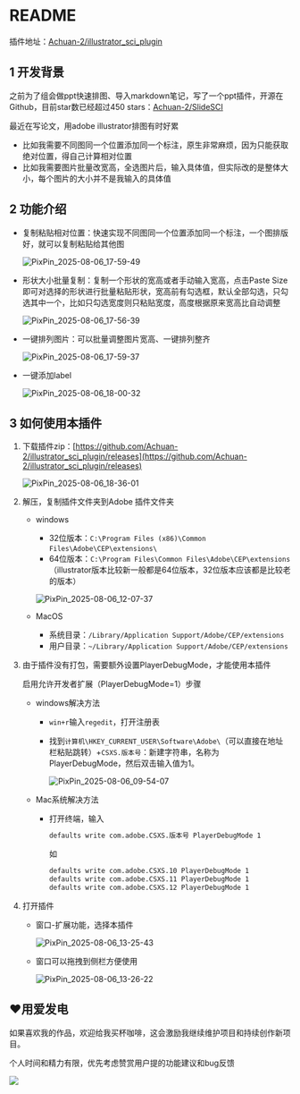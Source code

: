 # README

插件地址：[Achuan-2/illustrator_sci_plugin](https://github.com/Achuan-2/illustrator_sci_plugin)

## 1 开发背景

之前为了组会做ppt快速排图、导入markdown笔记，写了一个ppt插件，开源在Github，目前star数已经超过450 stars：[Achuan-2/SlideSCI](https://github.com/Achuan-2/SlideSCI)

最近在写论文，用adobe illustrator排图有时好累

- 比如我需要不同图同一个位置添加同一个标注，原生非常麻烦，因为只能获取绝对位置，得自己计算相对位置
- 比如我需要图片批量改宽高，全选图片后，输入具体值，但实际改的是整体大小，每个图片的大小并不是我输入的具体值

## 2 功能介绍

- 复制粘贴相对位置：快速实现不同图同一个位置添加同一个标注，一个图排版好，就可以复制粘贴给其他图

  ![PixPin_2025-08-06_17-59-49](https://fastly.jsdelivr.net/gh/Achuan-2/PicBed@pic/assets/PixPin_2025-08-06_17-59-49-20250806175952-m1f90jv.png)​
- 形状大小批量复制：复制一个形状的宽高或者手动输入宽高，点击Paste Size即可对选择的形状进行批量粘贴形状，宽高前有勾选框，默认全部勾选，只勾选其中一个，比如只勾选宽度则只粘贴宽度，高度根据原来宽高比自动调整

  ![PixPin_2025-08-06_17-56-39](https://fastly.jsdelivr.net/gh/Achuan-2/PicBed@pic/assets/PixPin_2025-08-06_17-56-39-20250806175650-enk1w8e.png)​
- 一键排列图片：可以批量调整图片宽高、一键排列整齐

  ![PixPin_2025-08-06_17-59-37](https://fastly.jsdelivr.net/gh/Achuan-2/PicBed@pic/assets/PixPin_2025-08-06_17-59-37-20250806175940-zw3soci.png)​
- 一键添加label

  ![PixPin_2025-08-06_18-00-32](https://fastly.jsdelivr.net/gh/Achuan-2/PicBed@pic/assets/PixPin_2025-08-06_18-00-32-20250806180034-teeikze.png)​

## 3 如何使用本插件

1. 下载插件zip：[https://github.com/Achuan-2/illustrator_sci_plugin/releases](https://github.com/Achuan-2/illustrator_sci_plugin/releases)

    ![PixPin_2025-08-06_18-36-01](https://fastly.jsdelivr.net/gh/Achuan-2/PicBed@pic/assets/PixPin_2025-08-06_18-36-01-20250806183604-ngu9fp9.png)
2. 解压，复制插件文件夹到Adobe 插件文件夹

    - windows

      - 32位版本：`C:\Program Files (x86)\Common Files\Adobe\CEP\extensions\`​
      - 64位版本：`C:\Program Files\Common Files\Adobe\CEP\extensions`（illustrator版本比较新一般都是64位版本，32位版本应该都是比较老的版本）

      ![PixPin_2025-08-06_12-07-37](https://fastly.jsdelivr.net/gh/Achuan-2/PicBed@pic/assets/PixPin_2025-08-06_12-07-37-20250806120739-cquahfa.png)

    - MacOS

      - 系统目录：`/Library/Application Support/Adobe/CEP/extensions`​
      - 用户目录：`~/Library/Application Support/Adobe/CEP/extensions`​
3. 由于插件没有打包，需要额外设置PlayerDebugMode，才能使用本插件

    启用允许开发者扩展（PlayerDebugMode=1）步骤

    - windows解决方法

      - ​`win+r`输入`regedit`，打开注册表
      - 找到`计算机\HKEY_CURRENT_USER\Software\Adobe\`（可以直接在地址栏粘贴跳转）+`CSXS.版本号`：新建字符串，名称为 PlayerDebugMode，然后双击输入值为1。

        ![PixPin_2025-08-06_09-54-07](https://fastly.jsdelivr.net/gh/Achuan-2/PicBed@pic/assets/PixPin_2025-08-06_09-54-07-20250806095411-4s02uhq.png)
    - Mac系统解决方法

      - 打开终端，输入

        ```bash
        defaults write com.adobe.CSXS.版本号 PlayerDebugMode 1
        ```

        如

        ```bash
        defaults write com.adobe.CSXS.10 PlayerDebugMode 1
        defaults write com.adobe.CSXS.11 PlayerDebugMode 1
        defaults write com.adobe.CSXS.12 PlayerDebugMode 1
        ```
4. 打开插件

    - 窗口-扩展功能，选择本插件

      ![PixPin_2025-08-06_13-25-43](https://fastly.jsdelivr.net/gh/Achuan-2/PicBed@pic/assets/PixPin_2025-08-06_13-25-43-20250806132550-sz59wup.png)
    - 窗口可以拖拽到侧栏方便使用

      ![PixPin_2025-08-06_13-26-22](https://fastly.jsdelivr.net/gh/Achuan-2/PicBed@pic/assets/PixPin_2025-08-06_13-26-22-20250806132631-ib04jm0.png)​

## ❤️用爱发电

如果喜欢我的作品，欢迎给我买杯咖啡，这会激励我继续维护项目和持续创作新项目。

个人时间和精力有限，优先考虑赞赏用户提的功能建议和bug反馈

![](https://camo.githubusercontent.com/8cf1ad8251e7cecf3dbd2f818706e8aad08aeab824c8bed49b6826f2df443000/68747470733a2f2f63646e2e6e6c61726b2e636f6d2f79757175652f302f323032342f6a7065672f313430383034362f313731343735343537333339332d39633766373062302d303565632d343839652d623561322d3161333766623638316636662e6a7065673f782d6f73732d70726f636573733d696d616765253246666f726d617425324377656270253246696e7465726c61636525324331)
